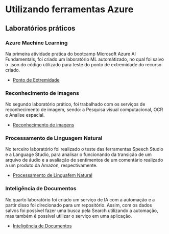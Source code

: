 # Utilizando ferramentas Azure
## Laboratórios práticos

### Azure Machine Learning
Na primeira atividade pratica do bootcamp Microsoft Azure AI Fundamentals, foi criado um laboratório ML automátizado, no qual foi salvo o .json do código utilizado para teste do ponto de extremidade do recurso criado. 

* [Ponto de Extremidade](/Azure_machine_learning_ML/README.md)

### Reconhecimento de imagens
No segundo laboratório prático, foi trabalhado com os serviços de reconhecimento de imagem, sendo: a Pesquisa visual computacional, OCR e Analise espacial. 

* [Reconhecimento de imagens](/Visao_computacional_reconhecimento%20facial/README.md)

### Processamento de Linguagem Natural
No terceiro laboratório foi realizado o teste das ferramentas Speech Studio e a Language Studio, para analisar o funcionando da transição de um arquivo de áudio e a avaliação de sentimentos de um comentário realizado a um produto da Amazon, respectivamente. 

* [Processamento de Linguafem Natural](/Processamento_linguagem_natural/README.md)

### Inteligência de Documentos
No quarto laboratório foi criado um serviço de IA com a automação e a partir disso foi direcionado para um repositório. Assim, com os dados salvos foi possível fazer uma busca pela Search utilizando a automação, mas também é possível utilizar o serviço em uma aplicação. 

* [Inteligência de Documentos](/Inteligencia_de_documentos/README.md)
